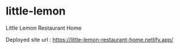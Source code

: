 # little-lemon
Little Lemon Restaurant Home

Deployed site url : https://little-lemon-restaurant-home.netlify.app/

